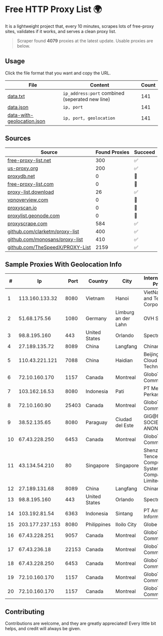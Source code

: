 
# Free HTTP Proxy List 🌍

It is a lightweight project that, every 10 minutes, scrapes lots of free-proxy sites, validates if it works, and serves a clean proxy list.


> Scraper found **4079** proxies at the latest update. Usable proxies are below.

## Usage

Click the file format that you want and copy the URL.


|File|Content|Count|
|----|-------|-----|
|[data.txt](https://raw.githubusercontent.com/themiralay/Proxy-List-World/master/data.txt)|`ip_address:port` combined (seperated new line)|141|
|[data.json](https://raw.githubusercontent.com/themiralay/Proxy-List-World/master/data.json)|`ip, port`|141|
|[data-with-geolocation.json](https://raw.githubusercontent.com/themiralay/Proxy-List-World/master/data-with-geolocation.json)|`ip, port, geolocation`|141|

## Sources

|Source|Found Proxies|Succeed|
|------|-------------|-------|
|[free-proxy-list.net](https://free-proxy-list.net)|300|✅|
|[us-proxy.org](https://www.us-proxy.org)|200|✅|
|[proxydb.net](http://proxydb.net)|0|🚫|
|[free-proxy-list.com](https://free-proxy-list.com/?page=&port=&type%5B%5D=http&type%5B%5D=https&up_time=0&search=Search)|0|🚫|
|[proxy-list.download](https://www.proxy-list.download/HTTP)|26|✅|
|[vpnoverview.com](https://vpnoverview.com/privacy/anonymous-browsing/free-proxy-servers)|0|🚫|
|[proxyscan.io](https://www.proxyscan.io)|0|🚫|
|[proxylist.geonode.com](https://proxylist.geonode.com/api/proxy-list?limit=300&page=1&sort_by=lastChecked&sort_type=desc&protocols=http,https)|0|🚫|
|[proxyscrape.com](https://api.proxyscrape.com/v2/?request=displayproxies&protocol=http&timeout=10000&country=all&ssl=all&anonymity=all)|584|✅|
|[github.com/clarketm/proxy-list](https://raw.githubusercontent.com/clarketm/proxy-list/master/proxy-list-raw.txt)|400|✅|
|[github.com/monosans/proxy-list](https://raw.githubusercontent.com/monosans/proxy-list/main/proxies/http.txt)|410|✅|
|[github.com/TheSpeedX/PROXY-List](https://raw.githubusercontent.com/TheSpeedX/PROXY-List/master/http.txt)|2159|✅|


## Sample Proxies With Geolocation Info

|#|Ip|Port|Country|City|Internet Service Provider|
|-|--|----|-------|----|-------------------------|
|1|113.160.133.32|8080|Vietnam|Hanoi|VietNam Post and Telecom Corporation|
|2|51.68.175.56|1080|Germany|Limburg an der Lahn|OVH SAS|
|3|98.8.195.160|443|United States|Orlando|Spectrum|
|4|27.189.135.72|8089|China|Langfang|Chinanet|
|5|110.43.221.121|7088|China|Haidian|Beijing Kingsoft Cloud Internet Technology Co|
|6|72.10.160.170|1157|Canada|Montreal|GloboTech Communications|
|7|103.162.16.53|8080|Indonesia|Pati|PT Mega Data Perkasa|
|8|72.10.160.90|25403|Canada|Montreal|GloboTech Communications|
|9|38.52.135.65|8080|Paraguay|Ciudad del Este|GIG@NET SOCIEDAD ANONIMA|
|10|67.43.228.250|6453|Canada|Montreal|GloboTech Communications|
|11|43.134.54.210|80|Singapore|Singapore|Shenzhen Tencent Computer Systems Company Limited|
|12|27.189.131.68|8089|China|Langfang|Chinanet|
|13|98.8.195.160|443|United States|Orlando|Spectrum|
|14|103.192.81.54|6363|Indonesia|Sintang|PT Antar Data Informatika|
|15|203.177.237.153|8080|Philippines|Iloilo City|Globe Telecom|
|16|67.43.228.251|9057|Canada|Montreal|GloboTech Communications|
|17|67.43.236.18|22153|Canada|Montreal|GloboTech Communications|
|18|67.43.228.250|6453|Canada|Montreal|GloboTech Communications|
|19|72.10.160.170|1157|Canada|Montreal|GloboTech Communications|
|20|72.10.160.170|1157|Canada|Montreal|GloboTech Communications|



## Contributing

Contributions are welcome, and they are greatly appreciated! Every
little bit helps, and credit will always be given.

